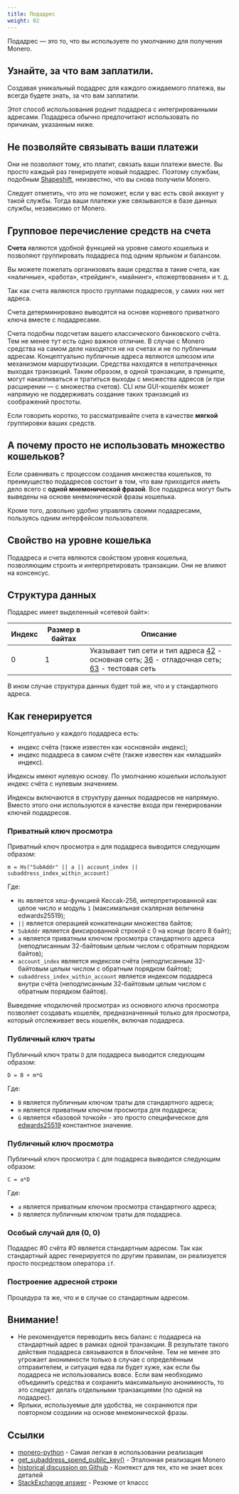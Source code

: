 ```yaml
---
title: Подадрес​
weight: 02
---
```


Подадрес — это то, что вы используете по умолчанию для получения Monero.

## Узнайте, за что вам заплатили.

Создавая уникальный подадрес для каждого ожидаемого платежа, вы всегда будете знать, за что вам заплатили.

Этот способ использования роднит подадреса с интегрированными адресами. Подадреса обычно предпочитают использовать по причинам, указанным ниже.

## Не позволяйте связывать ваши платежи

Они не позволяют тому, кто платит, связать ваши платежи вместе. Вы просто каждый раз генерируете новый подадрес. Поэтому службам, подобным [Shapeshift](https://shapeshift.io), неизвестно, что вы снова получили Monero.

Следует отметить, что это не поможет, если у вас есть свой аккаунт у такой службы. Тогда ваши платежи уже связываются в базе данных службы, независимо от Monero.

## Групповое перечисление средств на счета​

**Счета** являются удобной функцией на уровне самого кошелька и позволяют группировать подадреса под одним ярлыком и балансом.

Вы можете пожелать организовать ваши средства в такие счета, как «наличные», «работа», «трейдинг», «майнинг», «пожертвования» и т. д.

Так как счета являются просто группами подадресов, у самих них нет адреса.

Счета детерминировано выводятся на основе корневого приватного ключа вместе с подадресами.

Счета подобны подсчетам вашего классического банковского счёта. Тем не менее тут есть одно важное отличие. В случае с Monero средства на самом деле находятся не на счетах и не по публичным адресам. Концептуально публичные адреса являются шлюзом или механизмом маршрутизации. Средства находятся в непотраченных выходах транзакций. Таким образом, в одной транзакции, в принципе, могут накапливаться и тратиться выходы с множества адресов (и при расширении — с множества счетов). CLI или GUI-кошелёк может напрямую не поддерживать создание таких транзакций из соображений простоты.

Если говорить коротко, то рассматривайте счета в качестве **мягкой** группировки ваших средств.

## А почему просто не использовать множество кошельков?​

Если сравнивать с процессом создания множества кошельков, то преимущество подадресов состоит в том, что вам приходится иметь дело всего с **одной мнемонической фразой**. Все подадреса могут быть выведены на основе мнемонической фразы кошелька.

Кроме того, довольно удобно управлять своими подадресами, пользуясь одним интерфейсом пользователя.

## Свойство на уровне кошелька​

Подадреса и счета являются свойством уровня кошелька, позволяющим строить и интерпретировать транзакции. Они не влияют на консенсус.

## Структура данных​

Подадрес имеет выделенный «сетевой байт»:

Индекс      | Размер в байтах	 | Описание
------------|------------------|-------------------------------------------------------------
0           | 1                | Указывает тип сети и тип адреса [42](https://github.com/monero-project/monero/blob/31bdf7bd113c2576fe579ef3a25a2d8fef419ffc/src/cryptonote_config.h#L171) - основная сеть; [36](https://github.com/monero-project/monero/blob/31bdf7bd113c2576fe579ef3a25a2d8fef419ffc/src/cryptonote_config.h#L200) - отладочная сеть; [63](https://github.com/monero-project/monero/blob/31bdf7bd113c2576fe579ef3a25a2d8fef419ffc/src/cryptonote_config.h#L185) - тестовая сеть

В ином случае структура данных будет той же, что и у стандартного адреса.

## Как генерируется​

 Концептуально у каждого подадреса есть:

* индекс счёта (также известен как «основной» индекс);
* индекс подадреса в самом счёте (также известен как «младший» индекс).

Индексы имеют нулевую основу. По умолчанию кошельки используют индекс счёта с нулевым значением.

Индексы включаются в структуру данных подадресов не напрямую. Вместо этого они используются в качестве входа при генерировании ключей подадресов.

### Приватный ключ просмотра​

Приватный ключ просмотра `m` для подадреса выводится следующим образом:

    m = Hs("SubAddr" || a || account_index || subaddress_index_within_account)

Где:

* `Hs` является хеш-функцией Keccak-256, интерпретированной как целое число и модуль `1` (максимальная скалярная величина edwards25519);
* `||` является операцией конкатенации множества байтов;
* `SubAddr` является фиксированной строкой с 0 на конце (всего 8 байт);
* `a` является приватным ключом просмотра стандартного адреса (неподписанным 32-байтовым целым числом с обратным порядком байтов);
* `account_index` является индексом счёта (неподписанным 32-байтовым целым числом с обратным порядком байтов);
* `subaddress_index_within_account` является индексом подадреса внутри счёта (неподписанным 32-байтовым целым числом с обратным порядком байтов).

Выведение «подключей просмотра» из основного ключа просмотра позволяет создавать кошелёк, предназначенный только для просмотра, который отслеживает весь кошелёк, включая подадреса.

### Публичный ключ траты​

Публичный ключ траты `D` для подадреса выводится следующим образом:

    D = B + m*G

Где:

* `B` является публичным ключом траты для стандартного адреса;
* `m` является приватным ключом просмотра для подадреса;
* `G` является «базовой точкой» - это просто специфическое для [edwards25519](/cryptography/asymmetric/edwards25519) константное значение.

### Публичный ключ просмотра​

Публичный ключ просмотра `C` для подадреса выводится следующим образом:

    C = a*D

Где:

* `a` является приватным ключом просмотра стандартного адреса;
* `D` является публичным ключом траты для подадреса.

### Особый случай для (0, 0)

Подадрес #0 счёта #0 является стандартным адресом. Так как стандартный адрес генерируется по другим правилам, он реализуется просто посредством оператора `if`.

### Построение адресной строки​

Процедура та же, что и в случае со стандартным адресом.

## Внимание!​

* Не рекомендуется переводить весь баланс с подадреса на стандартный адрес в рамках одной транзакции. В результате такого действия подадреса связываются в блокчейне. Тем не менее это угрожает анонимности только в случае с определённым отправителем, и ситуация едва ли будет хуже, как если бы подадреса не использовались вовсе. Если вам необходимо объединить средства и сохранить максимальную анонимность, то это следует делать отдельными транзакциями (по одной на подадрес).
* Ярлыки, используемые для удобства, не сохраняются при повторном создании на основе мнемонической фразы.

## Ссылки

* [monero-python](https://github.com/emesik/monero-python/blob/125d5eac0d4583b586b98e21b28fb9a291db26e5/monero/wallet.py#L195) - Самая легкая в использовании реализация
* [get_subaddress_spend_public_key()](https://github.com/monero-project/monero/blob/16dc6900fb556b61edaba5e323497e9b8c677ae2/src/device/device_default.cpp#L143) - Эталонная реализация Monero
* [historical discussion on Github](https://github.com/monero-project/monero/pull/2056) - Контекст для тех, кто не знает всех деталей
* [StackExchange answer](https://monero.stackexchange.com/questions/10674/how-are-subaddresses-and-account-addresses-generated-from-master-wallet-keys/10676#10676) - Резюме от knaccc
